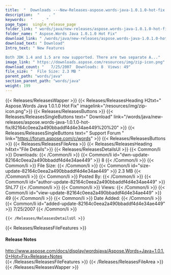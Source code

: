 ```yaml
---
title:  "  Downloads ---New-Releases-aspose.words-java-1.0.1.0-hot-fix . " 
description:  "    . " 
keywords:  "    . " 
page_type:  single_release_page
folder_link: " words/java/new-releases/aspose.words-java-1.0.1.0-hot-fix/"
folder_name: " Aspose.Words Java 1.0.1.0 Hot Fix"
download_link: " /words/java/new-releases/aspose.words-java-1.0.1.0-hot-fix/82164c0eea2a490bbaddf4d4e34ae449"
download_text: " Download"
Intro_text: " New Features

Both JDK 1.4 and 1.5 are now supported. There are two separate A..."
image_link: " https://downloads.aspose.com/resources/img/zip-icon.png"
download_count: "   7/25/2007  Downloads: 8  Views: 49"
file_size: "  File Size: 2.3 MB "
parent_path: "words/java"
section_parent_path: "words/java"
weight: 199 
---
```


{{< Releases/ReleasesWapper >}}
  {{< Releases/ReleasesHeading H2txt=" Aspose.Words Java 1.0.1.0 Hot Fix" imagelink="/resources/img/zip-icon.png">}}
  {{< Releases/ReleasesButtons >}}
    {{< Releases/ReleasesSingleButtons text=" Download" link="/words/java/new-releases/aspose.words-java-1.0.1.0-hot-fix/82164c0eea2a490bbaddf4d4e34ae449%20%20" >}}
    {{< Releases/ReleasesSingleButtons text=" Support Forum " link="https://forum.aspose.com/c/words" >}}
  {{< Releases/ReleasesButtons >}}
  {{< Releases/ReleasesFileArea >}}
    {{< Releases/ReleasesHeading h4txt="File Details">}}
    {{< Releases/ReleasesDetailsUl >}}
            {{< Common/li  >}} Downloads: {{< /Common/li >}} 
      {{< Common/li id="dwn-update-82164c0eea2a490bbaddf4d4e34ae449" >}} 8 {{< /Common/li >}} 
      {{< Common/li  >}} File Size: {{< /Common/li >}} 
      {{< Common/li id="size-update-82164c0eea2a490bbaddf4d4e34ae449" >}} 2.3 MB {{< /Common/li >}} 
      {{< Common/li  >}} Posted By: {{< /Common/li >}} 
      {{< Common/li id="author-update-82164c0eea2a490bbaddf4d4e34ae449" >}} ShL77 {{< /Common/li >}} 
      {{< Common/li  >}} Views: {{< /Common/li >}} 
      {{< Common/li id="view-update-82164c0eea2a490bbaddf4d4e34ae449" >}} 49 {{< /Common/li >}} 
      {{< Common/li  >}} Date Added: {{< /Common/li >}} 
      {{< Common/li id="added-update-82164c0eea2a490bbaddf4d4e34ae449" >}} 7/25/2007 {{< /Common/li >}} 

    {{< /Releases/ReleasesDetailsUl >}}

  {{< Releases/ReleasesFileFeatures >}}
      <h4>Release Notes</h4><div><a href="http://www.aspose.com/docs/display/wordsjava/Aspose.Words+Java+1.0.1.0+Hot+Fix+Release+Notes">http://www.aspose.com/docs/display/wordsjava/Aspose.Words+Java+1.0.1.0+Hot+Fix+Release+Notes</a></div>
  {{< /Releases/ReleasesFileFeatures >}}
 {{< /Releases/ReleasesFileArea >}}
{{< /Releases/ReleasesWapper >}}


